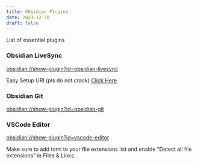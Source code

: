 ```yaml
---
title: Obsidian Plugins
date: 2023-12-30
draft: false
---
```


List of essential plugins

### Obsidian LiveSync
[obsidian://show-plugin?id=obsidian-livesync](obsidian://show-plugin?id=obsidian-livesync)

Easy Setup URI (pls do not crack)
[Click Here](obsidian://setuplivesync?settings=%258a119661e8f3203a7402a9b78d000000453326ac76aa73283496056d533564b1lDMlYjEqJBA4VYehxH6Phhw0eIfaAHY%2BdTLKTDnragRAgygFuveGlU4cESHVOozvSpypdSJAxtnU61XSDeWEUN6n7iMXnR4s3315M0un%2BcM0syB65y7scyJn%2BlyfapffMKLu8LiBG5YEd%2FDnusFBtNR%2BUojEKzrJk8OZ0eVGzLY%2FhxIHxZljw1Xb9UhXLKifYXR5C7A%2BCPXCyAQ6ev8yn0ocDMOO6rTOLNiXumWpjYMTLj6LBGBr4uvSOcv%2F%2B3WCPSMFO1Ro85BlDcRxH6kjXI8dmz3zDOJKswmgVDK0eokj4ibWGYCQCwulBc4eU503w02f6fAQCykmp74kMyg%2F1ZVglgjK1EZW6WCv%2F65%2FStb5niDGZ9O1IqkG5NtkQT5Dnt%2BTpv04mK5tdV%2FchT6G4hzF9zB%2FdS9AiWfyNIfy4SgbZtzzZzq1k6NyqzEDaOT%2B9KenkfS12mn%2FjgEnauV9ribaTHjr3O6KkBrdEAWsXfxaIppw0FWid%2FB8Iv4m4kM0VJ4clX2XTKSOyrrePkHKg%2BqIXtM6GJGCdVKBeX3rJbEmdRphwX7%2F3lvq6X8ceIQHFs8DTY2VSNwoze98zJky%2B2Mcz%2BWbu5YiyUBRhaXgkDmlHb7QGzMx1nfsNv2ttNCfKwqbHjt1IZ72BoILP65ZbYFCH43zD7CAoEKVzwtLjNJ%2BYHfemS26LtAnMXF8ZNL0ZIHLnEZukpyhxK0J21MN2%2BW7D5dH)

### Obsidian Git
[obsidian://show-plugin?id=obsidian-git](obsidian://show-plugin?id=obsidian-git)

### VSCode Editor
[obsidian://show-plugin?id=vscode-editor](obsidian://show-plugin?id=vscode-editor)

Make sure to add toml to your file extensions list and enable "Detect all file extensions" in Files & Links.